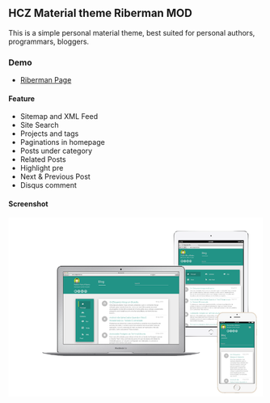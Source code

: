 ## HCZ Material theme Riberman MOD

This is a simple personal material theme, best suited for personal authors, programmars, bloggers.

### Demo
* [Riberman Page](https://riberman.github.io)

#### Feature

* Sitemap and XML Feed
* Site Search 
* Projects and tags
* Paginations in homepage
* Posts under category
* Related Posts
* Highlight pre
* Next & Previous Post
* Disqus comment

#### Screenshot

![Responsive Example](https://raw.githubusercontent.com/riberman/riberman.github.io/master/screens.png  "Responsive Example")
